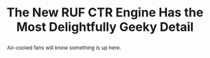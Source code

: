 ---
category: news
title: The New RUF CTR Engine Has the Most Delightfully Geeky Detail
abstract: Air-cooled fans will know something is up here.
publishedDateTime: 2019-03-08T18:35:22Z
sourceUrl: http://www.roadandtrack.com/car-shows/geneva-auto-show/a26763366/ruf-ctr-engine-detail-geneva-2019/
type: article

provider:
  name: Road & Track
  id: V_AA8XXC3_global
tags:
  - Autos

images: 
  - url: assets/images/2019/3/The-New-RUF-CTR-Engine-Has-the-Most-Delightfully-Geeky-Detail-1.jpg
    width: 1200
    height: 601
    quality: 79
    title: New RUF CTR Has the Most Delightfully Geeky Detail
    attribution: 
    focalRegion:
      x1: 0
      x2: 0
      y1: 0
      y2: 0

---